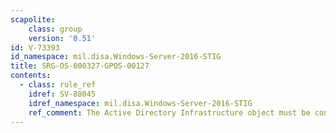 ```yaml
---
scapolite:
    class: group
    version: '0.51'
id: V-73393
id_namespace: mil.disa.Windows-Server-2016-STIG
title: SRG-OS-000327-GPOS-00127
contents:
  - class: rule_ref
    idref: SV-88045
    idref_namespace: mil.disa.Windows-Server-2016-STIG
    ref_comment: The Active Directory Infrastructure object must be configur ...
---
```


